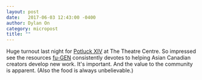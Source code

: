 ```yaml
---
layout: post
date:   2017-06-03 12:43:00 -0400
author: Dylan On
category: micropost
title: ""
---
```


Huge turnout last night for [Potluck XIV](http://theatrecentre.org/?p=10521) at The Theatre Centre. So impressed see the resources [fu-GEN](http://fu-gen.org/) consistently devotes to helping Asian Canadian creators develop new work. It's important. And the value to the community is apparent. (Also the food is always unbelievable.)